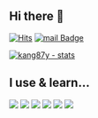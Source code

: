 ## Hi there 👋

[![Hits](https://hits.seeyoufarm.com/api/count/incr/badge.svg?url=https%3A%2F%2Fgithub.com%2Fkang87y&count_bg=%236D96DB&title_bg=%2300016C&icon=&icon_color=%23E7E7E7&title=visitor&edge_flat=false)](https://hits.seeyoufarm.com)
[![mail Badge](https://img.shields.io/badge/email-%40-%23EA4335?style=flat-square&logoColor=white&link=mailto:contact@kang87y.com)](contact@kang87y.com)

[![kang87y - stats](https://github-readme-stats.vercel.app/api?username=kang87y)](https://github.com/anuraghazra/github-readme-stats)
 
## I use & learn...
<p>
  <img src="https://img.shields.io/badge/Node.js-80BD01?style=flat-square&logo=Node.js&logoColor=white"/> 
  <img src="https://img.shields.io/badge/C++-005697?style=flat-square&logo=c%2B%2B&logoColor=white"/>
  <img src="https://img.shields.io/badge/JavaScript-EFD81D?style=flat-square&logo=JavaScript&logoColor=white"/>
  <img src="https://img.shields.io/badge/TypeScript-2F74C0?style=flat-square&logo=TypeScript&logoColor=white"/>
  <img src="https://img.shields.io/badge/HTML-DD4B25?style=flat-square&logo=html5&logoColor=white"/> 
  <img src="https://img.shields.io/badge/css-28A4D8?style=flat-square&logo=css3&logoColor=white"/>
</p>
